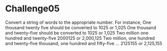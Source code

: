 Challenge05
===========

Convert a string of words to the appropriate number.  For instance,
One thousand twenty five should be converted to 1025 or 1,025
One thousand and twenty-five should be converted to 1025 or 1,025
Two million one hundred and twenty-five 2000125 or 2,000,125
Two million, one hundred and twenty-five thousand, one hundred and fifty-five
... 2125155 or 2,125,155
